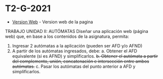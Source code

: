 # T2-G-2021
* [Version Web](https://t2-g-2021-grafos.netlify.app/) - Version web de la pagina

TRABAJO UNIDAD II: AUTÓMATAS 
Diseñar una aplicación web (página web) que, en base a los contenidos de la asignatura, permita: 
1. Ingresar 2 autómatas a la aplicación (pueden ser AFD y/o AFND) 
2. A partir de los autómatas ingresados, debe: 
a. Obtener el AFD equivalente (si es AFND) y simplificarlos. 
~~b. Obtener el autómata a partir del complemento, unión, concatenación e intersección entre  ambos autómatas.~~
c. Pasar los autómatas del punto anterior a AFD y simplificarlos. 

